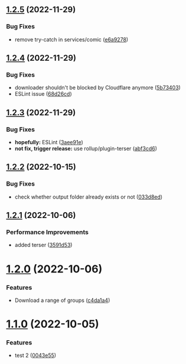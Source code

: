 ## [1.2.5](https://github.com/DuCanhGH/nettruyen-downloader/compare/v1.2.4...v1.2.5) (2022-11-29)


### Bug Fixes

* remove try-catch in services/comic ([e6a9278](https://github.com/DuCanhGH/nettruyen-downloader/commit/e6a92782e98d728acd5f3c18b87dc00caa2d7d39))

## [1.2.4](https://github.com/DuCanhGH/nettruyen-downloader/compare/v1.2.3...v1.2.4) (2022-11-29)


### Bug Fixes

* downloader shouldn't be blocked by Cloudflare anymore ([5b73403](https://github.com/DuCanhGH/nettruyen-downloader/commit/5b7340373501b9bb2297ab88cdfc95d52fc4b931))
* ESLint issue ([68d26cd](https://github.com/DuCanhGH/nettruyen-downloader/commit/68d26cdd648a50610201a5b3b66b7e5afda7e943))

## [1.2.3](https://github.com/DuCanhGH/nettruyen-downloader/compare/v1.2.2...v1.2.3) (2022-11-29)


### Bug Fixes

* **hopefully:** ESLint ([3aee91e](https://github.com/DuCanhGH/nettruyen-downloader/commit/3aee91e8b504f2adcdb66e1c986d3fa8c93930b4))
* **not fix, trigger release:** use rollup/plugin-terser ([abf3cd6](https://github.com/DuCanhGH/nettruyen-downloader/commit/abf3cd6017d3dff7b3536198d31c70e48308b9be))

## [1.2.2](https://github.com/DuCanhGH/nettruyen-downloader/compare/v1.2.1...v1.2.2) (2022-10-15)


### Bug Fixes

* check whether output folder already exists or not ([033d8ed](https://github.com/DuCanhGH/nettruyen-downloader/commit/033d8ed6d7771aaf4b22c3ba8848d8d961e45bf7))

## [1.2.1](https://github.com/DuCanhGH/nettruyen-downloader/compare/v1.2.0...v1.2.1) (2022-10-06)


### Performance Improvements

* added terser ([3591d53](https://github.com/DuCanhGH/nettruyen-downloader/commit/3591d53b05df40dbb6f3a61dbc8a045fc35a204a))

# [1.2.0](https://github.com/DuCanhGH/nettruyen-downloader/compare/v1.1.0...v1.2.0) (2022-10-06)


### Features

* Download a range of groups ([c4da1a4](https://github.com/DuCanhGH/nettruyen-downloader/commit/c4da1a4807e235a8e94a3ffe5151efd8fbeae008))

# [1.1.0](https://github.com/DuCanhGH/nettruyen-downloader/compare/v1.0.0...v1.1.0) (2022-10-05)


### Features

* test 2 ([0043e55](https://github.com/DuCanhGH/nettruyen-downloader/commit/0043e5533fc14b724aaaba6cbecfe5881edced82))
